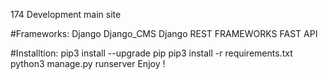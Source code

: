 174 Development main site

#Frameworks:
Django
Django_CMS
Django REST FRAMEWORKS
FAST API

#Installtion:
pip3 install --upgrade pip
pip3 install -r requirements.txt
python3 manage.py runserver
Enjoy !
